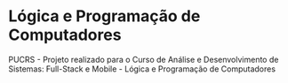 # Lógica e Programação de Computadores
PUCRS - Projeto realizado para o Curso de Análise e Desenvolvimento de Sistemas: Full-Stack e Mobile - Lógica e Programação de Computadores
